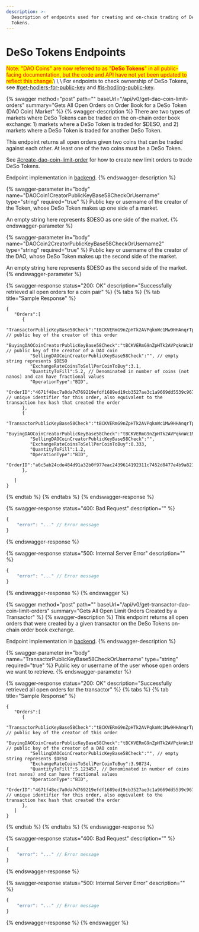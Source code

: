 ```yaml
---
description: >-
  Description of endpoints used for creating and on-chain trading of DeSo
  Tokens.
---
```


# DeSo Tokens Endpoints

<mark style="color:red;">Note: "DAO Coins" are now referred to as "</mark><mark style="color:red;">**DeSo Tokens**</mark><mark style="color:red;">" in all public-facing documentation, but the code and API have not yet been updated to reflect this change.</mark>\ <mark style="color:red;"></mark>\ <mark style="color:red;"></mark>\ <mark style="color:red;"></mark>For endpoints to check ownership of DeSo Tokens, see [#get-hodlers-for-public-key](social-endpoints.md#get-hodlers-for-public-key "mention") and [#is-hodling-public-key](social-endpoints.md#is-hodling-public-key "mention").

{% swagger method="post" path="" baseUrl="/api/v0/get-dao-coin-limit-orders" summary="Gets All Open Orders on Order Book for a DeSo Token (DAO Coin) Market" %}
{% swagger-description %}
There are two types of markets where DeSo Tokens can be traded on the on-chain order book exchange: 1) markets where a DeSo Token is traded for $DESO, and 2) markets where a DeSo Token is traded for another DeSo Token.

This endpoint returns all open orders given two coins that can be traded against each other. At least one of the two coins must be a DeSo Token.

See [#create-dao-coin-limit-order](../construct-transactions/dao-transactions-api.md#create-dao-coin-limit-order "mention") for how to create new limit orders to trade DeSo Tokens.

Endpoint implementation in [backend](https://github.com/deso-protocol/backend/blob/0af8093227b219de31487ac129e799fee61e39ef/routes/dao\_coin\_exchange.go#L37).
{% endswagger-description %}

{% swagger-parameter in="body" name="DAOCoin1CreatorPublicKeyBase58CheckOrUsername" type="string" required="true" %}
Public key or username of the creator of the Token, whose DeSo Token makes up one side of a market.



An empty string here represents $DESO as one side of the market.
{% endswagger-parameter %}

{% swagger-parameter in="body" name="DAOCoin2CreatorPublicKeyBase58CheckOrUsername2" type="string" required="true" %}
Public key or username of the creator of the DAO, whose DeSo Token makes up the second side of the market.



An empty string here represents $DESO as the second side of the market.
{% endswagger-parameter %}

{% swagger-response status="200: OK" description="Successfully retrieved all open orders for a coin pair" %}
{% tabs %}
{% tab title="Sample Response" %}
```json5
{
   "Orders":[
      {
         "TransactorPublicKeyBase58Check":"tBCKVERmG9nZpHTk2AVPqknWc1Mw9HHAnqrTpW1RnXpXMQ4PsQgnmV", // public key of the creator of this order
         "BuyingDAOCoinCreatorPublicKeyBase58Check":"tBCKVERmG9nZpHTk2AVPqknWc1Mw9HHAnqrTpW1RnXpXMQ4PsQgnmV", // public key of the creator of a DAO coin
         "SellingDAOCoinCreatorPublicKeyBase58Check":"", // empty string represents $DESO
         "ExchangeRateCoinsToSellPerCoinToBuy":3.1,
         "QuantityToFill":5.2, // Denominated in number of coins (not nanos) and can have fractional values
         "OperationType":"BID",
         "OrderID":"4671f48ec7a0da7d769219efdf1689ed19cb3527ae3c1a9669dd5539c9674426" // unique identifier for this order, also equivalent to the transaction hex hash that created the order
      },
      {
         "TransactorPublicKeyBase58Check":"tBCKVERmG9nZpHTk2AVPqknWc1Mw9HHAnqrTpW1RnXpXMQ4PsQgnmV",
         "BuyingDAOCoinCreatorPublicKeyBase58Check":"tBCKVERmG9nZpHTk2AVPqknWc1Mw9HHAnqrTpW1RnXpXMQ4PsQgnmV",
         "SellingDAOCoinCreatorPublicKeyBase58Check":"",
         "ExchangeRateCoinsToSellPerCoinToBuy":0.333,
         "QuantityToFill":1.2,
         "OperationType":"BID",
         "OrderID":"a6c5ab24cde484d91a32b0f977eac2439614192311c7452d8477e4b9a821fc1c"
      },
      
   ]
}

```
{% endtab %}
{% endtabs %}
{% endswagger-response %}

{% swagger-response status="400: Bad Request" description="" %}
```javascript
{
    "error": "..." // Error message
}
```
{% endswagger-response %}

{% swagger-response status="500: Internal Server Error" description="" %}
```javascript
{
    "error": "..." // Error message
}
```
{% endswagger-response %}
{% endswagger %}

{% swagger method="post" path="" baseUrl="/api/v0/get-transactor-dao-coin-limit-orders" summary="Gets All Open Limit Orders Created by a Transactor" %}
{% swagger-description %}
This endpoint returns all open orders that were created by a given transactor on the DeSo Tokens on-chain order book exchange.

Endpoint implementation in [backend](https://github.com/deso-protocol/backend/blob/0af8093227b219de31487ac129e799fee61e39ef/routes/dao\_coin\_exchange.go#L136).
{% endswagger-description %}

{% swagger-parameter in="body" name="TransactorPublicKeyBase58CheckOrUsername" type="string" required="true" %}
Public key or username of the user whose open orders we want to retrieve.
{% endswagger-parameter %}

{% swagger-response status="200: OK" description="Successfully retrieved all open orders for the transactor" %}
{% tabs %}
{% tab title="Sample Response" %}
```json5
{
   "Orders":[
      {
         "TransactorPublicKeyBase58Check":"tBCKVERmG9nZpHTk2AVPqknWc1Mw9HHAnqrTpW1RnXpXMQ4PsQgnmV", // public key of the creator of this order
         "BuyingDAOCoinCreatorPublicKeyBase58Check":"tBCKVERmG9nZpHTk2AVPqknWc1Mw9HHAnqrTpW1RnXpXMQ4PsQgnmV", // public key of the creator of a DAO coin
         "SellingDAOCoinCreatorPublicKeyBase58Check":"", // empty string represents $DESO
         "ExchangeRateCoinsToSellPerCoinToBuy":3.98734,
         "QuantityToFill":5.123457, // Denominated in number of coins (not nanos) and can have fractional values
         "OperationType":"BID",
         "OrderID":"4671f48ec7a0da7d769219efdf1689ed19cb3527ae3c1a9669dd5539c9674426" // unique identifier for this order, also equivalent to the transaction hex hash that created the order
      },
   ]
}

```
{% endtab %}
{% endtabs %}
{% endswagger-response %}

{% swagger-response status="400: Bad Request" description="" %}
```javascript
{
    "error": "..." // Error message
}
```
{% endswagger-response %}

{% swagger-response status="500: Internal Server Error" description="" %}
```javascript
{
    "error": "..." // Error message
}
```
{% endswagger-response %}
{% endswagger %}
